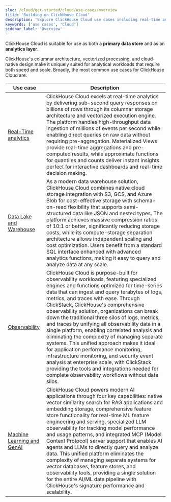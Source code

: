 ```yaml
---
slug: /cloud/get-started/cloud/use-cases/overview
title: 'Building on ClickHouse Cloud'
description: 'Explore ClickHouse Cloud use cases including real-time analytics, observability, data lake & warehouse, and machine learning applications'
keywords: ['use cases', 'Cloud']
sidebar_label: 'Overview'
---
```


ClickHouse Cloud is suitable for use as both a **primary data store** and as an **analytics 
layer**.

ClickHouse's columnar architecture, vectorized processing, and cloud-native design 
make it uniquely suited for analytical workloads that require both speed and scale.
Broadly, the most common use cases for ClickHouse Cloud are:

| Use case                                                                                     | Description                                                                                                                                                           |
|----------------------------------------------------------------------------------------------|-----------------------------------------------------------------------------------------------------------------------------------------------------------------------|
| [Real-Time analytics](/cloud/get-started/cloud/use-cases/real-time-analytics)                | ClickHouse Cloud excels at real-time analytics by delivering sub-second query responses on billions of rows through its columnar storage architecture and vectorized execution engine. The platform handles high-throughput data ingestion of millions of events per second while enabling direct queries on raw data without requiring pre-aggregation. Materialized Views provide real-time aggregations and pre-computed results, while approximate functions for quantiles and counts deliver instant insights perfect for interactive dashboards and real-time decision making.|
| [Data Lake and Warehouse](/cloud/get-started/cloud/use-cases/data_lake_and_warehouse)        | As a modern data warehouse solution, ClickHouse Cloud combines native cloud storage integration with S3, GCS, and Azure Blob for cost-effective storage with schema-on-read flexibility that supports semi-structured data like JSON and nested types. The platform achieves massive compression ratios of 10:1 or better, significantly reducing storage costs, while its compute-storage separation architecture allows independent scaling and cost optimization. Users benefit from a standard SQL interface enhanced with advanced analytics functions, making it easy to query and analyze data at any scale.|
| [Observability](/cloud/get-started/cloud/use-cases/observability)                            | ClickHouse Cloud is purpose-built for observability workloads, featuring specialized engines and functions optimized for time-series data that can ingest and query terabytes of logs, metrics, and traces with ease. Through ClickStack, ClickHouse's comprehensive observability solution, organizations can break down the traditional three silos of logs, metrics, and traces by unifying all observability data in a single platform, enabling correlated analysis and eliminating the complexity of managing separate systems. This unified approach makes it ideal for application performance monitoring, infrastructure monitoring, and security event analysis at enterprise scale, with ClickStack providing the tools and integrations needed for complete observability workflows without data silos.|
| [Machine Learning and GenAI](/cloud/get-started/cloud/use-cases/AI_ML) | ClickHouse Cloud powers modern AI applications through four key capabilities: native vector similarity search for RAG applications and embedding storage, comprehensive feature store functionality for real-time ML feature engineering and serving, specialized LLM observability for tracking model performance and usage patterns, and integrated MCP (Model Context Protocol) server support that enables AI agents and LLMs to directly query and analyze data. This unified platform eliminates the complexity of managing separate systems for vector databases, feature stores, and observability tools, providing a single solution for the entire AI/ML data pipeline with ClickHouse's signature performance and scalability.|
